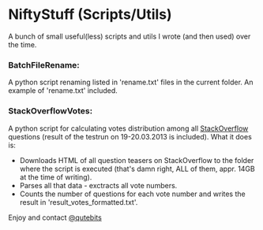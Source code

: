 NiftyStuff (Scripts/Utils)
==========================
A bunch of small useful(less) scripts and utils I wrote (and then used) over the time.

### BatchFileRename:
A python script renaming listed in 'rename.txt' files in the current folder. An example of 'rename.txt' included.

### StackOverflowVotes:
A python script for calculating votes distribution among all <a href="http://stackoverflow.com/">StackOverflow</a> questions (result of the testrun on 19-20.03.2013 is included). What it does is:
* Downloads HTML of all question teasers on StackOverflow to the folder where the script is executed (that's damn right, ALL of them, appr. 14GB at the time of writing).
* Parses all that data - exctracts all vote numbers.
* Counts the number of questions for each vote number and writes the result in 'result_votes_formatted.txt'.

Enjoy and contact <a href="https://twitter.com/qutebits">@qutebits</a>
